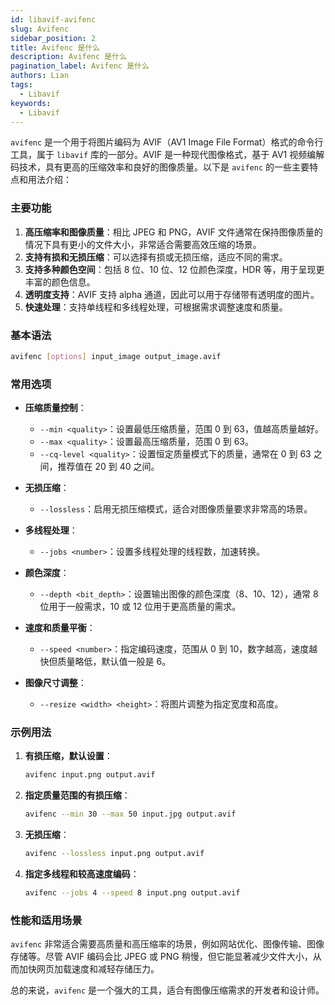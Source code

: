 ```yaml
---
id: libavif-avifenc
slug: Avifenc
sidebar_position: 2
title: Avifenc 是什么
description: Avifenc 是什么
pagination_label: Avifenc 是什么
authors: Lian
tags:                  
  - Libavif
keywords:            
  - Libavif
---
```


`avifenc` 是一个用于将图片编码为 AVIF（AV1 Image File Format）格式的命令行工具，属于 `libavif` 库的一部分。AVIF 是一种现代图像格式，基于 AV1 视频编解码技术，具有更高的压缩效率和良好的图像质量。以下是 `avifenc` 的一些主要特点和用法介绍：

### 主要功能
1. **高压缩率和图像质量**：相比 JPEG 和 PNG，AVIF 文件通常在保持图像质量的情况下具有更小的文件大小，非常适合需要高效压缩的场景。
2. **支持有损和无损压缩**：可以选择有损或无损压缩，适应不同的需求。
3. **支持多种颜色空间**：包括 8 位、10 位、12 位颜色深度，HDR 等，用于呈现更丰富的颜色信息。
4. **透明度支持**：AVIF 支持 alpha 通道，因此可以用于存储带有透明度的图片。
5. **快速处理**：支持单线程和多线程处理，可根据需求调整速度和质量。

### 基本语法
```bash
avifenc [options] input_image output_image.avif
```

### 常用选项
- **压缩质量控制**：
  - `--min <quality>`：设置最低压缩质量，范围 0 到 63，值越高质量越好。
  - `--max <quality>`：设置最高压缩质量，范围 0 到 63。
  - `--cq-level <quality>`：设置恒定质量模式下的质量，通常在 0 到 63 之间，推荐值在 20 到 40 之间。
  
- **无损压缩**：
  - `--lossless`：启用无损压缩模式，适合对图像质量要求非常高的场景。

- **多线程处理**：
  - `--jobs <number>`：设置多线程处理的线程数，加速转换。

- **颜色深度**：
  - `--depth <bit_depth>`：设置输出图像的颜色深度（8、10、12），通常 8 位用于一般需求，10 或 12 位用于更高质量的需求。

- **速度和质量平衡**：
  - `--speed <number>`：指定编码速度，范围从 0 到 10，数字越高，速度越快但质量略低，默认值一般是 6。

- **图像尺寸调整**：
  - `--resize <width> <height>`：将图片调整为指定宽度和高度。

### 示例用法
1. **有损压缩，默认设置**：
   ```bash
   avifenc input.png output.avif
   ```

2. **指定质量范围的有损压缩**：
   ```bash
   avifenc --min 30 --max 50 input.jpg output.avif
   ```

3. **无损压缩**：
   ```bash
   avifenc --lossless input.png output.avif
   ```

4. **指定多线程和较高速度编码**：
   ```bash
   avifenc --jobs 4 --speed 8 input.png output.avif
   ```

### 性能和适用场景
`avifenc` 非常适合需要高质量和高压缩率的场景，例如网站优化、图像传输、图像存储等。尽管 AVIF 编码会比 JPEG 或 PNG 稍慢，但它能显著减少文件大小，从而加快网页加载速度和减轻存储压力。

总的来说，`avifenc` 是一个强大的工具，适合有图像压缩需求的开发者和设计师。